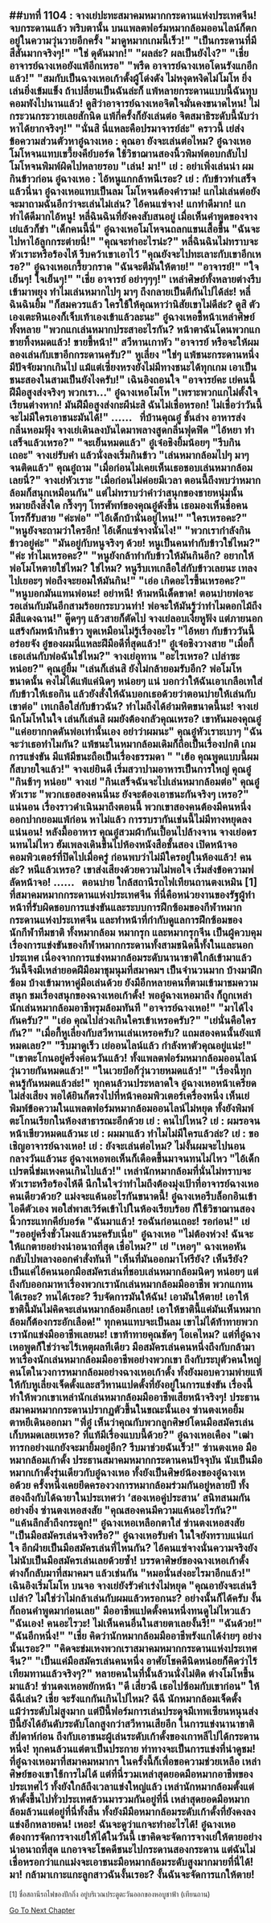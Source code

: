 ##บทที่ 1104 : จางเย่ปะทะสมาคมหมากกระดานแห่งประเทศจีน!
จบกระดานแล้ว
พริบตานั้น บนแพลตฟอร์มหมากล้อมออนไลน์ก็ตกอยู่ในความวุ่นวายอีกครั้ง
"มาดูหมากเกมนี้เร็ว!"
"เป็นกระดานที่มีสีสันมากจริงๆ!"
"ใช่ ดุดันมาก!"
"ผลล่ะ? ผลเป็นยังไง?"
"เชี่ย อาจารย์ฉางเหอยังแพ้อีกเหรอ"
"พรืด อาจารย์ฉางเหอโดนรังแกอีกแล้ว!"
"สมกับเป็นฉางเหอเก้าดั้งผู้โด่งดัง ไม่หงุดหงิดไม่โมโห ยิ่งเล่นยิ่งเข้มแข็ง ถ้าเปลี่ยนเป็นฉันล่ะก็ แพ้หลายกระดานแบบนี้ฉันทุบคอมพังไปนานแล้ว! ดูสิว่าอาจารย์ฉางเหอจิตใจมั่นคงขนาดไหน! ไม่กระวนกระวายเลยสักนิด แพ้กี่ครั้งก็ยังเล่นต่อ จิตสมาธิระดับนี้นับว่าหาได้ยากจริงๆ!"
"นั่นสิ นี่แหละคือปรมาจารย์ล่ะ"
คราวนี้ เย่ส่งข้อความส่วนตัวหาอู๋ฉางเหอ : คุณอา ยังจะเล่นต่อไหม?
อู๋ฉางเหอโมโหจนแทบเขวี้ยงคีย์บอร์ด ใช้วิชาฌานสองนิ้วพิมพ์ตอบกลับไป โมโหจนพิมพ์ผิดไปหลายรอบ "เล่น! มา!"
เย่ : อย่าเพิ่งเล่นน่า ผมกินข้าวก่อน
อู๋ฉางเหอ : ไอ้หนูแกกล้าหนีเรอะ?
เย่ : กับข้าวทำเสร็จแล้วนี่นา
อู๋ฉางเหอแทบเป็นลม โมโหจนต้องคำราม!
แกไม่เล่นต่อยังจะมาถามฉันอีกว่าจะเล่นไม่เล่น?
ไอ้คนแซ่จาง!
แกทำดีมาก!
แกทำได้ดีมากไอ้หนู!
หลี่ฉินฉินที่ยังคงสับสนอยู่ เมื่อเห็นคำพูดของจางเย่แล้วก็ขำ "เด็กคนนี้นี่"
อู๋ฉางเหอโมโหจนถลกแขนเสื้อขึ้น "ฉันจะไปหาไอ้ลูกกระต่ายนี่!"
"คุณจะทำอะไรน่ะ?" หลี่ฉินฉินไม่ทราบจะหัวเราะหรือร้องไห้ รีบคว้าเขาเอาไว้ "คุณยังจะไปทะเลาะกับเขาอีกเหรอ?"
อู๋ฉางเหอเกรี้ยวกราด "ฉันจะตีมันให้ตาย!"
"อาจารย์!"
"ใจเย็นๆ! ใจเย็นๆ!"
"เชี่ย อาจารย์ อย่าๆๆๆ!"
เหล่าศิษย์ทั้งหลายต่างรีบเข้ามาพยุง
ทำไมเล่นหมากไปๆ มาๆ ถึงกลายเป็นตีกันไปได้ล่ะ!
หลี่ฉินฉินยิ้ม "ก็สมควรแล้ว ใครใช้ให้คุณหาว่านิสัยเขาไม่ดีล่ะ? ดูสิ ตัวเองเตะหินเองก็เจ็บเท้าเองเข้าแล้วละนะ"
อู๋ฉางเหอชี้หน้าเหล่าศิษย์ทั้งหลาย "พวกแกเล่นหมากประสาอะไรกัน? หน้าตาฉันโดนพวกแกขายทิ้งหมดแล้ว! ขายขี้หน้า!"
สวีหานเกาหัว "อาจารย์ หรือจะให้ผมลองเล่นกับเขาอีกกระดานครับ?"
หูเลี่ยง "ใช่ๆ แพ้ชนะกระดานหนึ่งมีปัจจัยมากเกินไป แม้แต่เซี่ยงหรงยังไม่มีทางชนะได้ทุกเกม เอาเป็นชนะสองในสามเป็นยังไงครับ!"
เฉินอิงถอนใจ "อาจารย์คะ เย่คนนี้ฝีมือสูงส่งจริงๆ พวกเรา..."
อู๋ฉางเหอโมโห "เพราะพวกแกไม่ตั้งใจเรียนต่างหาก! มันฝีมือสูงส่งกะผีน่ะสิ ฉันไม่เชื่อหรอก! ไม่เชื่อว่าวันนี้จะไม่มีใครเอาชนะมันได้!"
……
 
ที่บ้านคุณอู๋
ชั้นล่าง อาหารส่งกลิ่นหอมฟุ้ง
จางเย่เดินลงบันไดมาพลางสูดกลิ่นฟุดฟิด "ไอ้หยา ทำเสร็จแล้วเหรอ?"
"จะเย็นหมดแล้ว" อู๋เจ๋อชิงยิ้มน้อยๆ "รีบกินเถอะ"
จางเย่รับคำ แล้วนั่งลงเริ่มกินข้าว "เล่นหมากล้อมไปๆ มาๆ จนติดแล้ว"
คุณอู๋ถาม "เมื่อก่อนไม่เคยเห็นเธอชอบเล่นหมากล้อมเลยนี่?"
จางเย่หัวเราะ "เมื่อก่อนไม่ค่อยมีเวลา ตอนนี้ถึงพบว่าหมากล้อมก็สนุกเหมือนกัน" แต่ไม่ทราบว่าคำว่าสนุกของชายหนุ่มนั้นหมายถึงสิ่งใด
กริ๊งๆๆ
โทรศัพท์ของคุณอู๋ดังขึ้น เธอมองเห็นชื่อคนโทรก็รับสาย
"ค่ะพ่อ"
"ไอ้เด็กบ้านั่นอยู่ไหน!"
"ใครเหรอคะ?"
"หนูยังจะถามว่าใครอีก! ไอ้เด็กแซ่จางนั่นไง!"
"พวกเรากำลังกินข้าวอยู่ค่ะ"
"มันอยู่กับหนูจริงๆ ด้วย! หนูเป็นคนทำกับข้าวใช่ไหม?"
"ค่ะ ทำไมเหรอคะ?"
"หนูยังกล้าทำกับข้าวให้มันกินอีก? อยากให้พ่อโมโหตายใช่ไหม? ใช่ไหม? หนูรีบเทเกลือใส่กับข้าวเลยนะ เทลงไปเยอะๆ พ่อถึงจะยอมให้มันกิน!"
"เอ่อ เกิดอะไรขึ้นเหรอคะ?"
"หนูบอกมันแทนพ่อนะ! อย่าหนี! ห้ามหนีเด็ดขาด! ตอนบ่ายพ่อจะรอเล่นกับมันอีกสามร้อยกระบวนท่า! พ่อจะให้มันรู้ว่าทำไมดอกไม้ถึงมีสีแดงฉาน!"
ตู๊ดๆๆ แล้วสายก็ตัดไป
จางเย่ลอบเงี่ยหูฟัง แต่ภายนอกแสร้งก้มหน้ากินข้าว พูดเหมือนไม่รู้เรื่องอะไร "ไอ้หยา กับข้าววันนี้อร่อยจัง อู๋ของผมนี่แหละฝีมือดีที่สุดแล้ว!"
อู๋เจ๋อชิงวางสาย "เมื่อกี้เธอเล่นกับพ่อฉันใช่ไหม?"
จางเย่อุทาน "อะไรเหรอ? เปล่าซะหน่อย?"
คุณอู๋ยิ้ม "เล่นก็เล่นสิ ยังไม่กล้ายอมรับอีก? พ่อโมโหขนาดนั้น คงไม่ได้แพ้แค่นิดๆ หน่อยๆ แน่ บอกว่าให้ฉันเอาเกลือเทใส่กับข้าวให้เธอกิน แล้วยังสั่งให้ฉันบอกเธอด้วยว่าตอนบ่ายให้เล่นกับเขาต่อ"
เทเกลือใส่กับข้าวฉัน?
ทำไมถึงได้อำมหิตขนาดนี้นะ!
จางเย่นึกโมโหในใจ เล่นก็เล่นสิ ผมยังต้องกลัวคุณเหรอ?
เขาหันมองคุณอู๋ "แค่อยากกดดันพ่อเท่านั้นเอง อย่าว่าผมนะ"
คุณอู๋หัวเราะเบาๆ "ฉันจะว่าเธอทำไมกัน? แพ้ชนะในหมากล้อมเดิมก็ถือเป็นเรื่องปกติ เกมการแข่งขัน มีแพ้มีชนะถือเป็นเรื่องธรรมดา "
"เฮ้อ คุณพูดแบบนี้ผมก็สบายใจแล้ว!" จางเย่ยินดี เริ่มสวาปามอาหารเป็นการใหญ่
คุณอู๋ "กินช้าๆ หน่อย"
จางเย่ "กินเสร็จฉันจะไปเล่นหมากล้อมต่อ"
คุณอู๋หัวเราะ "พวกเธอสองคนนี่นะ ยังจะต้องเอาชนะกันจริงๆ เหรอ?"
แน่นอน เรื่องราวดำเนินมาถึงตอนนี้ พวกเขาสองคนต้องมีคนหนึ่งออกปากยอมแพ้ก่อน หาไม่แล้ว การรบรากันเช่นนี้ไม่มีทางหยุดลงแน่นอน!
หลังมื้ออาหาร
คุณอู๋สวมผ้ากันเปื้อนไปล้างจาน
จางเย่อดรนทนไม่ไหว ฮัมเพลงเดินขึ้นไปห้องหนังสือชั้นสอง เปิดหน้าจอคอมพิวเตอร์ที่ปิดไปเมื่อครู่ ก่อนพบว่าไม่มีใครอยู่ในห้องแล้ว!
คนล่ะ?
หนีแล้วเหรอ?
เขาส่งเสียงด้วยความไม่พอใจ เริ่มส่งข้อความฟลัดหน้าจอ!
……
 
ตอนบ่าย
ใกล้สถานีรถไฟเทียนถานตงเหมิน [1]
ที่สมาคมหมากกระดานแห่งประเทศจีน
ที่นี่คือหน่วยงานของรัฐผู้ทำหน้าที่รับผิดชอบการแข่งขันและระบบการฝึกซ้อมของกีฬาหมากกระดานแห่งประเทศจีน และทำหน้าที่กำกับดูแลการฝึกซ้อมของนักกีฬาทีมชาติ ทั้งหมากล้อม หมากรุก และหมากรุกจีน เป็นผู้ควบคุมเรื่องการแข่งขันของกีฬาหมากกระดานทั้งสามชนิดนี้ทั้งในและนอกประเทศ
เนื่องจากการแข่งหมากล้อมระดับนานาชาติใกล้เข้ามาแล้ว วันนี้จึงมีเหล่ายอดฝีมือมาชุมนุมที่สมาคมฯ เป็นจำนวนมาก บ้างมาฝึกซ้อม บ้างเข้ามาหาคู่มือเล่นด้วย ยังมีอีกหลายคนที่ตามเข้ามาชมความสนุก ชมเรื่องสนุกของฉางเหอเก้าดั้ง!
พออู๋ฉางเหอมาถึง ก็ถูกเหล่านักเล่นหมากล้อมอาชีพรุมล้อมทันที
"อาจารย์ฉางเหอ!"
"มาได้ไงกันครับ?"
"เอ่อ คุณไปล่วงเกินใครเข้าเหรอครับ?"
"เย่นั่นคือใครกัน?"
"เมื่อกี้หูเลี่ยงกับสวีหานเล่นเหรอครับ? แถมสองคนนั้นยังแพ้หมดเลย?"
"รีบมาดูเร็ว เย่ออนไลน์แล้ว กำลังหาตัวคุณอยู่แน่ะ!"
"เขาตะโกนอยู่ครึ่งค่อนวันแล้ว! ทั้งแพลตฟอร์มหมากล้อมออนไลน์วุ่นวายกันหมดแล้ว!"
"ในเวยป๋อก็วุ่นวายหมดแล้ว!"
"เรื่องนี้ทุกคนรู้กันหมดแล้วล่ะ!"
ทุกคนล้วนประหลาดใจ
อู๋ฉางเหอหน้าเครียดไม่ส่งเสียง พอได้ยินก็ตรงไปที่หน้าคอมพิวเตอร์เครื่องหนึ่ง เห็นเย่พิมพ์ข้อความในแพลตฟอร์มหมากล้อมออนไลน์ไม่หยุด ทั้งยังพิมพ์ตะโกนเรียกในห้องสาธารณะอีกด้วย
เย่ : คนไปไหน?
เย่ : ผมรอจนหน้าเขียวหมดแล้วนะ
เย่ : ผมมาแล้ว ทำไมไม่มีใครแล้วล่ะ?
เย่ : ขอเชิญอาจารย์ฉางเหอ!
เย่ : ยังจะเล่นต่อไหม? ไม่งั้นผมจะไปนอนกลางวันแล้วนะ
อู๋ฉางเหอพอเห็นก็เดือดขึ้นมาจนทนไม่ไหว "ไอ้เด็กเปรตนี่ข่มเหงคนเกินไปแล้ว!"
เหล่านักหมากล้อมที่นั่นไม่ทราบจะหัวเราะหรือร้องไห้ดี นึกในใจว่าทำไมถึงต้องมุ่งเป้าที่อาจารย์ฉางเหอคนเดียวด้วย? แม่งจะแค้นอะไรกันขนาดนี้!
อู๋ฉางเหอรีบล็อกอินเข้าไอดีตัวเอง พอใส่พาสเวิร์ดเข้าไปในห้องเรียบร้อย ก็ใช้วิชาฌานสองนิ้วกระแทกคีย์บอร์ด "ฉันมาแล้ว! รอฉันก่อนเถอะ! รอก่อน!"
เย่ "รออยู่ครึ่งชั่วโมงแล้วนะครับเนี่ย"
อู๋ฉางเหอ "ไม่ต้องห่วง! ฉันจะให้แกตายอย่างน่าอนาถที่สุด เชื่อไหม?"
เย่ "เหอๆ"
ฉางเหอหันกลับไปพลางออกคำสั่งทันที "เห็นที่มันออกมาโห่รึยัง? เห็นรึยัง? เป็นแค่ไอ้คนนอกมือสมัครเล่นที่ชอบเล่นหมากล้อมนิดๆ หน่อยๆ แต่ถึงกับออกมาหาเรื่องพวกเรานักเล่นหมากล้อมมืออาชีพ พวกแกทนได้เรอะ? ทนได้เรอะ? รีบจัดการมันให้ฉัน! เอามันให้ตาย! เอาให้ชาตินี้มันไม่คิดจะเล่นหมากล้อมอีกเลย! เอาให้ชาตินี้แค่มันเห็นหมากล้อมก็ต้องกระอักเลือด!"
ทุกคนแทบจะเป็นลม
เขาไม่ได้ท้าทายพวกเรานักแข่งมืออาชีพเลยนะ!
เขาท้าทายคุณชัดๆ โอเคไหม?
แต่ที่อู๋ฉางเหอพูดก็ใช่ว่าจะไร้เหตุผลทีเดียว มือสมัครเล่นคนหนึ่งถึงกับกล้ามาหาเรื่องนักเล่นหมากล้อมมืออาชีพอย่างพวกเขา ถึงกับระบุตัวคนใหญ่คนโตในวงการหมากล้อมอย่างฉางเหอเก้าดั้ง ทั้งยังมอบความพ่ายแพ้ให้กับหูเลี่ยงเจ็ดดั้งและสวีหานแปดดั้งที่ยังอยู่ในการแข่งขัน เรื่องนี้ทำให้พวกเขาเหล่านักเล่นหมากล้อมมืออาชีพเสียหน้าจริงๆ!
ประธานสมาคมหมากกระดานปรากฏตัวขึ้นในขณะนั้นเอง
ซ่านตงเหอยิ้มตาหยีเดินออกมา "พี่อู๋ เห็นว่าคุณกับพวกลูกศิษย์โดนมือสมัครเล่นเก็บหมดเลยเหรอ? ที่แท้มีเรื่องแบบนี้ด้วย?"
อู๋ฉางเหอเคือง "เฒ่าทารกอย่างแกยังจะมายิ้มอยู่อีก? รีบมาช่วยฉันเร็ว!"
ซ่านตงเหอ มือหมากล้อมเก้าดั้ง ประธานสมาคมหมากกระดานคนปัจจุบัน นับเป็นมือหมากเก้าดั้งรุ่นเดียวกับอู๋ฉางเหอ ทั้งยังเป็นศิษย์น้องของอู๋ฉางเหอด้วย ครั้งหนึ่งเคยยึดครองวงการหมากล้อมร่วมกันอยู่หลายปี ทั้งสองถึงกับได้ฉายาในประเทศว่า ‘สองเหอคู่ประสาน’ สนิทสนมกันอย่างยิ่ง
ซ่านตงเหอสงสัย "คุณสองคนมีความแค้นอะไรกัน?"
"แค้นลึกล้ำถึงกระดูก!" อู๋ฉางเหอเหลือกตาใส่
ซ่านตงเหอสงสัย "เป็นมือสมัครเล่นจริงหรือ?"
อู๋ฉางเหอรับคำ ในใจยังทราบแน่แก่ใจ อีกฝ่ายเป็นมือสมัครเล่นที่ไหนกัน? ไอ้คนแซ่จางนั่นความจริงยังไม่นับเป็นมือสมัครเล่นเลยด้วยซ้ำ!
บรรดาศิษย์ของฉางเหอเก้าดั้งต่างก็กลับมาที่สมาคมฯ แล้วเช่นกัน
"หมอนั่นส่งอะไรมาอีกแล้ว!" เฉินอิงเริ่มโมโห
บนจอ จางเย่ยังรัวคำเร่งไม่หยุด "คุณอายังจะเล่นรึเปล่า? ไม่ใช่ว่าไม่กล้าเล่นกับผมแล้วหรอกนะ? อย่างนั้นก็ได้ครับ งั้นก็ถอนคำพูดมาก่อนเลย"
มืออาชีพแปดดั้งคนหนึ่งทนดูไม่ไหวแล้ว "ฉันเอง! คนอะไรวะ! ไม่เห็นคนอื่นในสายตาเลยงั้นรึ!"
"ฉันด้วย!"
"ฉันอีกหนึ่ง!"
"เชี่ย คิดว่านักหมากล้อมมืออาชีพรังแกได้ง่ายๆ อย่างนั้นเรอะ?"
"คิดจะข่มเหงพวกเราสมาคมหมากกระดานแห่งประเทศจีน?"
"เป็นแค่มือสมัครเล่นคนหนึ่ง อาศัยโชคดีนิดหน่อยก็คิดว่าไร้เทียมทานแล้วจริงๆ?"
หลายคนในที่นั้นล้วนนั่งไม่ติด ต่างโมโหขึ้นมาแล้ว!
ซ่านตงเหอพยักหน้า "ดี เสี่ยวฉี เธอไปซ้อมกับเขาก่อน"
ให้ฉีฉีเล่น?
เชี่ย จะรังแกกันเกินไปไหม?
ฉีฉี นักหมากล้อมเจ็ดดั้ง แม้ว่าระดับไม่สูงมาก แต่ปีนี้ฟอร์มการเล่นประดุจมีเทพเซียนหนุนส่ง ปีนี้ยังได้อันดับระดับโลกสูงกว่าสวีหานเสียอีก ในการแข่งนานาชาติสัปดาห์ก่อน ถึงกับเอาชนะผู้เล่นระดับเก้าดั้งของเกาหลีไปได้กระดานหนึ่ง!
ทุกคนล้วนแต่ตาเป็นประกาย ท่าทางจะเป็นการแข่งที่น่าดูชม!
ที่อู๋ฉางเหอมาที่สมาคมหมากฯ ในครั้งนี้ก็เพื่อขอความช่วยเหลือ เหล่าศิษย์ของเขาใช้การไม่ได้ แต่ที่นี่รวมเหล่าสุดยอดมือหมากอาชีพของประเทศไว้ ทั้งยังใกล้ถึงเวลาแข่งใหญ่แล้ว เหล่านักหมากล้อมตั้งแต่ห้าดั้งขึ้นไปทั่วประเทศล้วนมารวมกันอยู่ที่นี่ เหล่าสุดยอดมือหมากล้อมล้วนแต่อยู่ที่นี่ทั้งสิ้น ทั้งยังมีมือหมากล้อมระดับเก้าดั้งที่ยังคงลงแข่งอีกหลายคน!
เหอะ!
ฉันจะดูว่าแกจะทำอะไรได้!
อู๋ฉางเหอต้องการจัดการจางเย่ให้ได้ในวันนี้ เขาคิดจะจัดการจางเย่ให้ตายอย่างน่าอนาถที่สุด แกอาจจะโชคดีชนะไปกระดานสองกระดาน แต่ฉันไม่เชื่อหรอกว่าแกแม่งจะเอาชนะมือหมากล้อมระดับสูงมากมายที่นี่ได้!
มา!
กล้ามาเกาะแกะลูกสาวฉันงั้นเรอะ?
งั้นฉันจะจัดการแกให้ตาย!
 
---------------------
[1] ชื่อสถานีรถไฟของปักกิ่ง อยู่บริเวณประตูตะวันออกของหอบูชาฟ้า (เทียนถาน)
 
 


[Go To Next Chapter]( ./205.md)